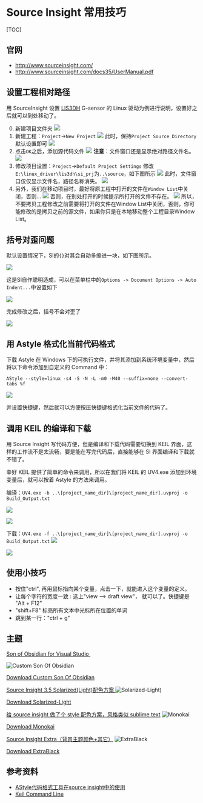 # Source Insight 常用技巧

[TOC]

## 官网

- http://www.sourceinsight.com/
- http://www.sourceinsight.com/docs35/UserManual.pdf

## 设置工程相对路径

用 SourceInsight 设置 [LIS3DH](http://www.st.com/web/cn/catalog/tools/FM147/CL1818/SC1885/PF258116) G-sensor 的 Linux 驱动为例进行说明，设置好之后就可以到处移动了。

0. 新建项目文件夹
![](http://mint-blog.qiniudn.com/si-path-setting.png)
1. 新建工程：`Project`->`New Project`
![](http://mint-blog.qiniudn.com/si-new-project.png)
此时，保持`Project Source Directory`默认设置即可
![](http://mint-blog.qiniudn.com/si-default-new-project-settings.png)
2. 点击`OK`之后，添加源代码文件
![](http://mint-blog.qiniudn.com/si-add-source-files.png)
**注意**：文件窗口还是显示绝对路径文件名。
![](http://mint-blog.qiniudn.com/si-source-path-1.png)
3. 修改项目设置：`Project`->`Default Project Settings`
修改`E:\linux_driver\lis3dh\si_prj`为`..\source`，如下图所示
![](http://mint-blog.qiniudn.com/si-project-settings-path.png)
此时，文件窗口仅仅显示文件名，路径名称消失。
![](http://mint-blog.qiniudn.com/si-source-path-2.png)
4. 另外，我们在移动项目时，最好将原工程中打开的文件在`Window List`中关闭，否则...
![](http://mint-blog.qiniudn.com/si-window-list.png)
否则，在别处打开的时候提示所打开的文件不存在。
![](http://mint-blog.qiniudn.com/si-file-not-exit-warning.png)
所以，不要拷贝工程修改之前需要将打开的文件在Window List中关闭，否则，你可能修改的是拷贝之前的源文件，如果你只是在本地移动整个工程目录Window List。

## 括号对歪问题

默认设置情况下，SI的`{}`对其会自动多缩进一块，如下图所示。

![](http://mint-blog.qiniudn.com/si-problem1.gif)

这是SI自作聪明造成，可以在菜单栏中的`Options -> Document Options -> Auto Indent...`中设置如下

![](http://mint-blog.qiniudn.com/si-problem2.png)

完成修改之后，括号不会对歪了

![](http://mint-blog.qiniudn.com/si-problem3.gif)

## 用 Astyle 格式化当前代码格式

下载 Astyle 在 Windows 下的可执行文件，并将其添加到系统环境变量中，然后将以下命令添加到自定义的 Command 中：

```
AStyle --style=linux -s4 -S -N -L -m0 -M40 --suffix=none --convert-tabs %f
```

![](http://mint-blog.qiniudn.com/si-astyle.jpg)

并设置快捷键，然后就可以方便按压快捷键格式化当前文件的代码了。


## 调用 KEIL 的编译和下载

用 Source Insight 写代码方便，但是编译和下载代码需要切换到 KEIL 界面，这样的工作流不是太流畅，要是能在写完代码后，直接能够在 SI 界面编译和下载就不错了。

幸好 KEIL 提供了简单的命令来调用，所以在我们将 KEIL 的 UV4.exe 添加到环境变量后，就可以按着 Astyle 的方法来调用。

编译：`UV4.exe -b ..\[project_name_dir]\[project_name_dir].uvproj -o Build_Output.txt` 

![](http://mint-blog.qiniudn.com/si-uv4-compile.png)

![](http://mint-blog.qiniudn.com/si-uv4-compile-key.jpg)

下载：`UV4.exe -f ..\[project_name_dir]\[project_name_dir].uvproj -o Build_Output.txt`
![](http://mint-blog.qiniudn.com/si-uv4-download.png)

![](http://mint-blog.qiniudn.com/si-uv4-download-key.jpg)


## 使用小技巧

- 按住"ctrl", 再用鼠标指向某个变量，点击一下，就能进入这个变量的定义。
- 让每个字符的宽度一致 : 选上"view --> draft view"， 就可以了。快捷键是 "Alt + F12"
- "shift+F8" 标亮所有文本中光标所在位置的单词
- 跳到某一行："ctrl + g"

## 主题

[Son of Obsidian for Visual Studio ](https://plus.google.com/+AndreaDellaCorte85/posts/KgwXQEdcFnN)

![Custom Son Of Obsidian](http://mint-blog.qiniudn.com/siCustomSonOfObsidian.png)

[Download Custom Son Of Obsidian](http://mint-blog.qiniudn.com/siCustomSonOfObsidian.CF3)

[Source Insight 3.5 Solarized(Light)配色方案  ](http://download.csdn.net/detail/heranl/8990411)
![Solarized-Light)](http://mint-blog.qiniudn.com/siSolarized-Light.png)

[Download Solarized-Light](http://mint-blog.qiniudn.com/siSolarized-Light.CF3)


[给 source insight 做了个 style 配色方案，风格类似 sublime text](http://www.amobbs.com/thread-5589365-1-1.html)
![Monokai](http://mint-blog.qiniudn.com/siMonokai.png)

[Download Monokai](http://mint-blog.qiniudn.com/siMonokai.CF3)


[Source Insight Extra（背景主题颜色+其它）](http://download.csdn.net/detail/better0332/2480193)
![ExtraBlack](http://mint-blog.qiniudn.com/siExtraBlack.png)

[Download ExtraBlack](http://mint-blog.qiniudn.com/siExtraBlack.CF3)

## 参考资料

- [AStyle代码格式工具在source insight中的使用](http://www.cnblogs.com/redspider110/archive/2012/06/22/2558563.html)
- [Keil Command Line](http://www.keil.com/support/man/docs/uv4/uv4_commandline.htm)
